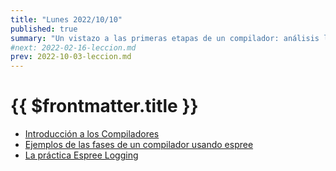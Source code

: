 ```yaml
---
title: "Lunes 2022/10/10"
published: true
summary: "Un vistazo a las primeras etapas de un compilador: análisis léxico"
#next: 2022-02-16-leccion.md
prev: 2022-10-03-leccion.md
---
```


# {{ $frontmatter.title }}

* [Introducción a los Compiladores](https://docs.google.com/presentation/d/1N8h99dXzud9HzH8XY6QCZSmATCAWXtZebuqRTiy8qMU/edit?usp=sharing)
* [Ejemplos de las fases de un compilador usando espree](/temas/introduccion-a-pl/esprima.html#repl-example)
* [La práctica Espree Logging](/practicas/esprima-logging.html)

